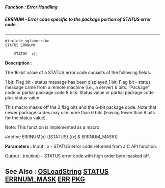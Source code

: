##### Function : Error Handling
##### ERRNUM - Error code specific to the package portion of STATUS error code .
---
```
#include <globerr.h>
STATUS ERRNUM(

	STATUS  x);
```
**Description :**

The 16-bit value of a STATUS error code consists of the following fields:

1 bit: Flag bit - status message has been displayed
1 bit: Flag bit - status message came from a remote machine (i.e., a server)
6 bits: "Package" code or partial package code
8 bits: Status value or partial package code plus status value

This macro masks off the 2 flag bits and the 6-bit package code.  Note that 
newer package codes may use more than 6 bits (leaving fewer than 8 bits for the 
status value).  

Note: This function is implemented as a macro:

#define ERRNUM(x) ((STATUS) ((x) & ERRNUM_MASK))

**Parameters :**
Input :
x  -  STATUS error code returned from a C API function.

Output :
(routine)  -  STATUS error code with high order byte masked off.



**See Also :**
[OSLoadString](/domino-c-api-docs/reference/Func/OSLoadString)
[STATUS](/domino-c-api-docs/reference/Data/STATUS)
[ERRNUM_MASK](/domino-c-api-docs/reference/Symb/ERRNUM_MASK)
[ERR](/domino-c-api-docs/reference/Func/ERR)
[PKG](/domino-c-api-docs/reference/Func/PKG)
---
